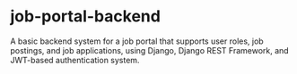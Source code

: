 # job-portal-backend
A basic backend system for a job portal that supports user roles, job postings, and job applications, using Django, Django REST Framework, and JWT-based authentication system.
